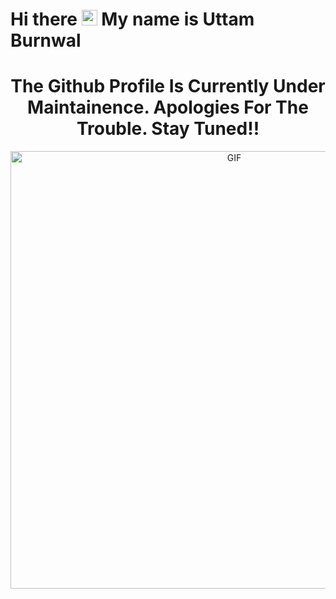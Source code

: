# Hi there  <img src="https://media.giphy.com/media/hvRJCLFzcasrR4ia7z/giphy.gif" width="25px"> My name is Uttam Burnwal
<h1 align="center">
 The Github Profile Is Currently Under Maintainence. Apologies For The Trouble. Stay Tuned!!
</h1>
<div align="center">
<img hight="300" width="700" alt="GIF" align="center" src="https://5.imimg.com/data5/KW/XI/MY-5514661/under-maintenance-sign-500x500.jpg">
</div>

